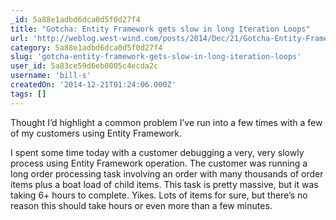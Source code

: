 ```yaml
---
_id: 5a88e1adbd6dca0d5f0d27f4
title: "Gotcha: Entity Framework gets slow in long Iteration Loops"
url: 'http://weblog.west-wind.com/posts/2014/Dec/21/Gotcha-Entity-Framework-gets-slow-in-long-Iteration-Loops'
category: 5a88e1adbd6dca0d5f0d27f4
slug: 'gotcha-entity-framework-gets-slow-in-long-iteration-loops'
user_id: 5a83ce59d6eb0005c4ecda2c
username: 'bill-s'
createdOn: '2014-12-21T01:24:06.000Z'
tags: []
---
```


Thought I’d highlight a common problem I’ve run into a few times with a few of my customers using Entity Framework.

I spent some time today with a customer debugging a very, very slowly process using Entity Framework operation. The customer was running a long order processing task involving an order with many thousands of order items plus a boat load of child items. This task is pretty massive, but it was taking 6+ hours to complete. Yikes. Lots of items for sure, but there’s no reason this should take hours or even more than a few minutes.
